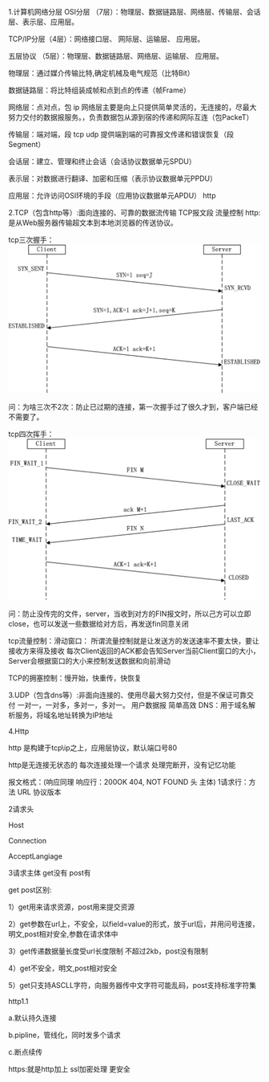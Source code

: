 1.计算机网络分层
OSI分层 （7层）：物理层、数据链路层、网络层、传输层、会话层、表示层、应用层。

TCP/IP分层（4层）：网络接口层、 网际层、运输层、 应用层。

五层协议     （5层）：物理层、数据链路层、网络层、运输层、 应用层。



物理层：通过媒介传输比特,确定机械及电气规范（比特Bit）

数据链路层：将比特组装成帧和点到点的传递（帧Frame）

网络层：点对点，包 ip
网络层主要是向上只提供简单灵活的，无连接的，尽最大努力交付的数据报服务。，负责数据包从源到宿的传递和网际互连（包PackeT）

传输层：端对端，段 tcp udp
提供端到端的可靠报文传递和错误恢复（段Segment）

会话层：建立、管理和终止会话（会话协议数据单元SPDU）

表示层：对数据进行翻译、加密和压缩（表示协议数据单元PPDU）

应用层：允许访问OSI环境的手段（应用协议数据单元APDU） http


2.TCP（包含http等）:面向连接的、可靠的数据流传输 TCP报文段    流量控制
       http:是从Web服务器传输超文本到本地浏览器的传送协议。

tcp三次握手：
![image](https://github.com/wxqk3/LearningNotes/blob/master/res/3.jpg) 

问：为啥三次不2次：防止已过期的连接，第一次握手过了很久才到，客户端已经不需要了。

tcp四次挥手：
![image](https://github.com/wxqk3/LearningNotes/blob/master/res/4.jpg)

问：防止没传完的文件，server，当收到对方的FIN报文时，所以己方可以立即close，也可以发送一些数据给对方后，再发送fin同意关闭

tcp流量控制：滑动窗口：
所谓流量控制就是让发送方的发送速率不要太快，要让接收方来得及接收
每次Client返回的ACK都会告知Server当前Client窗口的大小，Server会根据窗口的大小来控制发送数据和向前滑动

TCP的拥塞控制：慢开始，快重传，快恢复

3.UDP（包含dns等）:非面向连接的、使用尽最大努力交付，但是不保证可靠交付 一对一，一对多，多对一，多对一。 用户数据报   简单高效
       DNS：用于域名解析服务，将域名地址转换为IP地址



4.Http

  http 是构建于tcp\ip之上，应用层协议，默认端口号80
  
  http是无连接无状态的 每次连接处理一个请求 处理完断开，没有记忆功能
  
  报文格式：(响应同理 响应行：200OK 404, NOT FOUND 头 主体)
  1请求行：方法 URL 协议版本
  
  2请求头 
  
  Host
  
  Connection
  
  AcceptLangiage
  
  3请求主体 get没有 post有       
  

  get post区别:
  
  1）get用来请求资源，post用来提交资源
  
  2）get参数在url上，不安全，以field=value的形式，放于url后，并用问号连接，明文,post相对安全,参数在请求体中
  
  3）get传递数据量长度受url长度限制 不超过2kb，post没有限制
  
  4）get不安全，明文,post相对安全
  
  5）get只支持ASCLL字符，向服务器传中文字符可能乱码，post支持标准字符集
  
  http1.1
  
  a.默认持久连接
  
  b.pipline，管线化，同时发多个请求
  
  c.断点续传
  
  https:就是http加上 ssl加密处理 更安全
